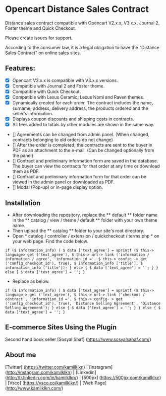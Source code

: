 # Opencart Distance Sales Contract

Distance sales contract compatible with Opencart V2.x.x, V3.x.x, Journal 2, Foster theme and Quick Checkout.

Please create issues for support.

According to the consumer law, it is a legal obligation to have the "Distance Sales Contract" on online sales sites.

## Features:
- [x] Opencart V2.x.x is compatible with V3.x.x versions.
- [x] Compatible with Journal 2 and Foster theme.
- [x] Compatible with Quick Checkout.
- [x] Compatible with Lexus Ceramic, Lexus Nomi and Raven themes.
- [x] Dynamically created for each order. The contract includes the name, surname, address, delivery address, the products ordered and the seller's information.
- [x] Displays coupon discounts and shipping costs in contracts.
- [x] All fees added to totals by other modules are shown in the same way.
- [] Agreements can be changed from admin panel. (When changed, contracts belonging to old orders do not change)
- [] After the order is completed, the contracts are sent to the buyer in PDF as an attachment to the e-mail. (Can be changed optionally from the panel)
- [] Contract and preliminary information form are saved in the database. The buyer can view the contracts for that order at any time or download them as PDF.
- [] Contract and preliminary information form for that order can be viewed in the admin panel or downloaded as PDF.
- [] Modal (Pop-up) or in-page display option.

## Installation
- After downloading the repository, replace the ** default ** folder name in the ** catalog / view / theme / default ** folder with your own theme name.
- Then upload the ** catalog ** folder to your site's root directory.
- Open * catalog / controller / extension / quickcheckout / terms.php * on your web page. Find the code below.

``
if ($ information_info) (
$ data ['text_agree'] = sprintf ($ this-> language> get ('text_agree'), $ this-> url-> link ('information / information / agree', 'information_id ='. $ this-> config -> get ('config_checkout_id'), true), $ information_info ['title'], $ information_info ('title']);
} else {
$ data ['text_agree'] = '';
}
} else {
$ data ['text_agree'] = '';
}
``

- Replace as below.

``
if ($ information_info) (
$ data ['text_agree'] = sprintf ($ this-> language-> get ('text_agree'), $ this-> url-> link ('checkout / contract', 'information_id ='. $ this-> config- > get ('config_checkout_id'), true), 'Distance Selling Agreement', 'Distance Selling Agreement');
} else {
$ data ['text_agree'] = '';
}
} else {
$ data ['text_agree'] = '';
}
``

## E-commerce Sites Using the Plugin
Second hand book seller [Sosyal Shaf] (https://www.sosyalsahaf.com/)

## About me
[Twitter] (https://twitter.com/kamilklkn) | [Instagram] (http://instagram.com/kamilklkn) | [Linkedin] (http://tr.linkedin.com/in/kamilklkn/) | [500px] (https://500px.com/kamilklkn) | [Vsco] (https://vsco.co/kamilklkn/) | [Web Page] (http://www.kamilklkn.com/) 

